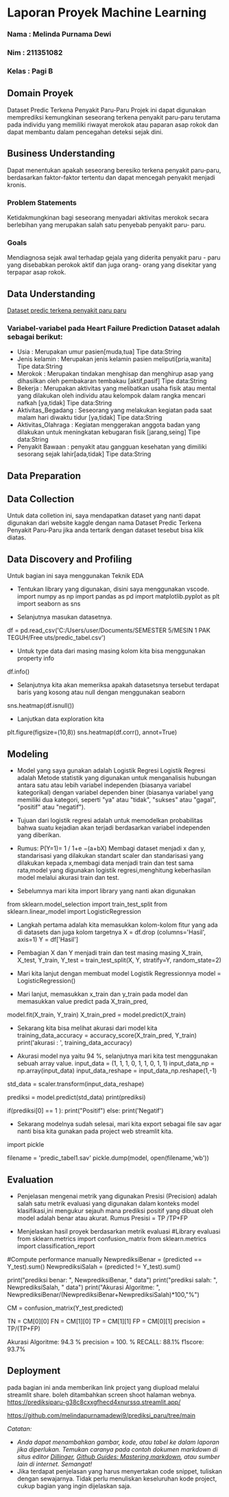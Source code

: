 # Laporan Proyek Machine Learning
### Nama    : Melinda Purnama Dewi
### Nim     : 211351082
### Kelas   : Pagi B

## Domain Proyek
Dataset Predic Terkena Penyakit Paru-Paru 
Projek ini dapat digunakan memprediksi kemungkinan seseorang terkena penyakit paru-paru terutama pada individu yang memiliki riwayat merokok atau paparan asap rokok dan dapat membantu dalam pencegahan deteksi sejak dini.

## Business Understanding
Dapat menentukan apakah seseorang beresiko terkena penyakit paru-paru, berdasarkan faktor-faktor tertentu dan dapat mencegah penyakit menjadi kronis.

### Problem Statements
Ketidakmungkinan bagi seseorang menyadari aktivitas merokok secara berlebihan yang merupakan salah satu penyebab penyakit paru- paru.

### Goals
Mendiagnosa sejak awal terhadap gejala yang diderita penyakit paru - paru yang disebabkan perokok aktif dan juga orang- orang yang disekitar yang terpapar asap rokok.

## Data Understanding

[Dataset predic terkena penyakit paru paru](https://www.kaggle.com/datasets/andot03bsrc/dataset-predic-terkena-penyakit-paruparu)

### Variabel-variabel pada Heart Failure Prediction Dataset adalah sebagai berikut:
- Usia                : Merupakan umur pasien[muda,tua] Tipe data:String 
- Jenis kelamin       : Merupakan jenis kelamin pasien meliputi[pria,wanita] Tipe data:String 
- Merokok             : Merupakan tindakan menghisap dan menghirup asap yang dihasilkan oleh pembakaran tembakau [aktif,pasif] Tipe data:String
- Bekerja             : Merupakan aktivitas yang melibatkan usaha fisik atau mental yang dilakukan oleh individu atau kelompok dalam rangka mencari nafkah [ya,tidak] Tipe data:String
- Aktivitas_Begadang  : Seseorang yang melakukan kegiatan pada saat malam hari diwaktu tidur [ya,tidak] Tipe data:String
- Aktivitas_Olahraga  : Kegiatan menggerakan anggota badan yang dilakukan untuk meningkatan kebugaran fisik [jarang,seing] Tipe data:String 
- Penyakit Bawaan     : penyakit atau gangguan kesehatan yang dimiliki sesorang sejak lahir[ada,tidak] Tipe data:String

## Data Preparation
## Data Collection
Untuk data colletion ini, saya mendapatkan dataset yang nanti dapat digunakan dari website kaggle dengan nama Dataset Predic Terkena Penyakit Paru-Paru jika anda tertarik dengan dataset tesebut bisa klik diatas.

## Data Discovery and Profiling 
Untuk bagian ini saya menggunakan Teknik EDA
- Tentukan library yang digunakan, disini saya menggunakan vscode.
import numpy as np
import pandas as pd
import matplotlib.pyplot as plt
import seaborn as sns

- Selanjutnya masukan datasetnya.

df = pd.read_csv('C:/Users/user/Documents/SEMESTER 5/MESIN 1 PAK TEGUH/Free uts/predic_tabel.csv')

- Untuk type data dari masing masing kolom kita bisa menggunakan property info

df.info()

- Selanjutnya kita akan memeriksa apakah datasetsnya tersebut terdapat baris yang kosong atau null dengan menggunakan seaborn

sns.heatmap(df.isnull())

-  Lanjutkan data exploration kita

plt.figure(figsize=(10,8))
sns.heatmap(df.corr(), annot=True)

## Modeling
- Model yang saya gunakan adalah Logistik Regresi
Logistik Regresi adalah Metode statistik yang digunakan untuk menganalisis hubungan antara satu atau lebih variabel independen (biasanya variabel kategorikal) dengan variabel dependen biner (biasanya variabel yang memiliki dua kategori, seperti "ya" atau "tidak", "sukses" atau "gagal", "positif" atau "negatif"). 

- Tujuan dari logistik regresi adalah untuk memodelkan probabilitas bahwa suatu kejadian akan terjadi berdasarkan variabel independen yang diberikan.

- Rumus: P(Y=1)= 1 / 1+e −(a+bX)
Membagi dataset menjadi x dan y, standarisasi yang dilakukan standart scaler dan standarisasi yang dilakukan kepada x,membagi data menjadi train dan test sama rata,model yang digunakan logistik regresi,menghitung keberhasilan model melalui akurasi train dan test.

- Sebelumnya mari kita import library yang nanti akan digunakan

from sklearn.model_selection import train_test_split
from sklearn.linear_model import LogisticRegression

- Langkah pertama adalah kita memasukkan kolom-kolom fitur yang ada di datasets dan juga kolom targetnya
X = df.drop (columns='Hasil', axis=1)
Y = df['Hasil']

- Pembagian X dan Y menjadi train dan test masing masing 
X_train, X_test, Y_train, Y_test = train_test_split(X, Y, stratify=Y, random_state=2)

- Mari kita lanjut dengan membuat model Logistik Regressionnya
model = LogisticRegression()

- Mari lanjut, memasukkan x_train dan y_train pada model dan memasukkan value predict pada X_train_pred,

model.fit(X_train, Y_train)
X_train_pred = model.predict(X_train)

- Sekarang kita bisa melihat akurasi dari model kita 
training_data_accuracy = accuracy_score(X_train_pred, Y_train)
print('akurasi : ', training_data_accuracy)

- Akurasi model nya yaitu 94 %, selanjutnya mari kita test menggunakan sebuah array value.
input_data = (1,	1,	1,	0,	1,	1,	0, 1, 1)
input_data_np = np.array(input_data)
input_data_reshape = input_data_np.reshape(1,-1)

std_data = scaler.transform(input_data_reshape)

prediksi = model.predict(std_data)
print(prediksi)

if(prediksi[0] == 1 ):
  print("Positif")
else:
  print('Negatif')

  - Sekarang modelnya sudah selesai, mari kita export sebagai file sav agar nanti bisa kita gunakan pada project web streamlit kita.

  import pickle

filename = 'predic_tabel1.sav'
pickle.dump(model, open(filename,'wb'))

## Evaluation

- Penjelasan mengenai metrik yang digunakan
Presisi (Precision) adalah salah satu metrik evaluasi yang digunakan dalam konteks model klasifikasi,ini mengukur sejauh mana prediksi positif yang dibuat oleh model adalah benar atau akurat.
Rumus
Presisi = TP /TP+FP

- Menjelaskan hasil proyek berdasarkan metrik evaluasi
#Library evaluasi
from sklearn.metrics import confusion_matrix
from sklearn.metrics import classification_report

#Compute performance manually
NewprediksiBenar = (predicted == Y_test).sum()
NewprediksiSalah = (predicted != Y_test).sum()

print("prediksi benar: ", NewprediksiBenar, " data")
print("prediksi salah: ", NewprediksiSalah, " data")
print("Akurasi Algoritme: ", NewprediksiBenar/(NewprediksiBenar+NewprediksiSalah)*100,"%")

CM = confusion_matrix(Y_test,predicted)

TN = CM[0][0]
FN = CM[1][0]
TP = CM[1][1]
FP = CM[0][1]
precision    = TP/(TP+FP)

Akurasi Algoritme:  94.3 %
precision = 100. %
RECALL: 88.1%
f1score:  93.7%

## Deployment
pada bagian ini anda memberikan link project yang diupload melalui streamlit share. boleh ditambahkan screen shoot halaman webnya.
https://prediksiparu-g38c8cxxgfhecd4xnurssq.streamlit.app/

https://github.com/melindapurnamadewi9/prediksi_paru/tree/main

_Catatan:_
- _Anda dapat menambahkan gambar, kode, atau tabel ke dalam laporan jika diperlukan. Temukan caranya pada contoh dokumen markdown di situs editor [Dillinger](https://dillinger.io/), [Github Guides: Mastering markdown](https://guides.github.com/features/mastering-markdown/), atau sumber lain di internet. Semangat!_
- Jika terdapat penjelasan yang harus menyertakan code snippet, tuliskan dengan sewajarnya. Tidak perlu menuliskan keseluruhan kode project, cukup bagian yang ingin dijelaskan saja.